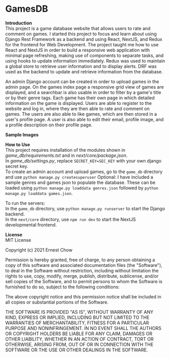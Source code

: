 # GamesDB 

**Introduction**</br>
This project is a game database website that allows users to rate and comment on games.
I started this project to focus and learn about using Django Rest Framework as a backend and using React, NextJS, and Redux for the frontend for Web Development.
The project taught me how to use React and NextJS in order to build a responsive web application with minimal page refreshing, making use of components to separate tasks, and using hooks to update information immediately. Redux was used to maintain a global store to retrieve user information and to display alerts. DRF was used as the backend to update and retrieve information from the database.

An admin Django account can be created in order to upload games in the admin page. On the games index page a responsive grid view of games are displayed, and a searchbar is also usable in order to filter by a game's title or by their genre tags. Each game has their own page in which detailed information on the game is displayed. Users are able to register to the website and log in, where they are then able to rate and comment on games. The users are also able to like games, which are then stored in a user's profile page. A user is also able to edit their email, profile image, and a profile description on their profile page. 

**Sample Images**</br>

**How to Use**</br>
This project requires installation of the modules shown in *game_db/requirements.txt* and in *next/core/package.json*.</br>
In *game_db/settings.py*, replace `SECRET_KEY=SEC_KEY` with your own django secret key.</br>
To create an admin account and upload games, go to the `game_db` directory and use `python manage.py createsuperuser`
Optional: I have included a sample genres and games json to populate the database. These can be loaded using `python manage.py loaddata genres.json` followed by `python manage.py loaddata games.json`.

To run the servers:</br>
In the `game_db` directory, use `python manage.py runserver` to start the Django backend.</br>
In the `next/core` directory, use `npm run dev` to start the NextJS developmental frontend.</br>

**License**<br/>
MIT License

Copyright (c) 2021 Ernest Chow

Permission is hereby granted, free of charge, to any person obtaining a copy of this software and associated documentation files (the "Software"), to deal in the Software without restriction, including without limitation the rights to use, copy, modify, merge, publish, distribute, sublicense, and/or sell copies of the Software, and to permit persons to whom the Software is furnished to do so, subject to the following conditions:

The above copyright notice and this permission notice shall be included in all copies or substantial portions of the Software.

THE SOFTWARE IS PROVIDED "AS IS", WITHOUT WARRANTY OF ANY KIND, EXPRESS OR IMPLIED, INCLUDING BUT NOT LIMITED TO THE WARRANTIES OF MERCHANTABILITY, FITNESS FOR A PARTICULAR PURPOSE AND NONINFRINGEMENT. IN NO EVENT SHALL THE AUTHORS OR COPYRIGHT HOLDERS BE LIABLE FOR ANY CLAIM, DAMAGES OR OTHER LIABILITY, WHETHER IN AN ACTION OF CONTRACT, TORT OR OTHERWISE, ARISING FROM, OUT OF OR IN CONNECTION WITH THE SOFTWARE OR THE USE OR OTHER DEALINGS IN THE SOFTWARE.

